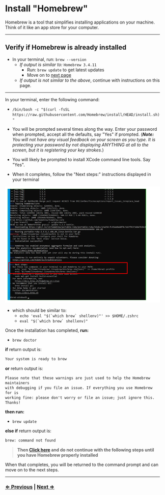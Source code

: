 # Install "Homebrew"

Homebrew is a tool that simplifies installing applications on your machine. Think of it like an app store for your computer.

---

## Verify if Homebrew is already installed

- In your terminal, run: `brew --version`
  - _If output is similar to:_ `Homebrew 3.4.11`
    - Run: `brew update` to get latest updates
    - Move on to [next page](./3-git.md)
  - _If output is not similar to the above_, continue with instructions on this page.

---

In your terminal, enter the following command:

- `/bin/bash -c "$(curl -fsSL https://raw.githubusercontent.com/Homebrew/install/HEAD/install.sh)"`

- You will be prompted several times along the way. Enter your password when prompted, accept all the defaults, say "Yes" if prompted. (**_Note:_** _You will not have any visual feedback on your screen as you type. It is protecting your password by not displaying ANYTHING at all to the screen, but it is registering your key strokes._)

- You will likely be prompted to install XCode command line tools. Say "Yes".

- When it completes, follow the "Next steps:" instructions displayed in your terminal

![Homebrew No Next Steps example](../../images/homebrew-next-steps.png)

- which should be similar to:
  - `` echo 'eval "$(`which brew` shellenv)"' >> $HOME/.zshrc ``
  - `` eval "$(`which brew` shellenv)" ``

Once the installation has completed, **run:**

- `brew doctor`

**if** return output is:

```bash
Your system is ready to brew
```

**or** return output is:

```text
Please note that these warnings are just used to help the Homebrew maintainers
with debugging if you file an issue. If everything you use Homebrew for is
working fine: please don't worry or file an issue; just ignore this. Thanks!
```

**then run:**

- `brew update`

**else if** return output is:

```bash
brew: command not found
```

> **Then [Click here](../../error/error.md) and do not continue with the following steps until you have Homebrew properly installed**

When that completes, you will be returned to the command prompt and can move on to the next steps.

---

### [⇐ Previous](./1-environment.md) | [Next ⇒](./3-git.md)
